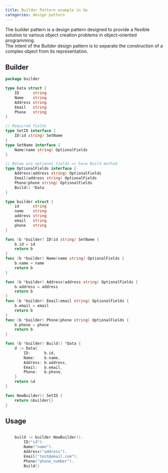 ```yaml
---
title: Builder Pattern example in Go 
categories: design pattern
---
```


The builder pattern is a design pattern designed to provide a flexible solution to various object creation problems in object-oriented programming.  
The intent of the Builder design pattern is to separate the construction of a complex object from its representation.
<!--more-->
## Builder
```go
package builder

type Data struct {
	ID      string
	Name    string
	Address string
	Email   string
	Phone   string
}

// Required fields
type SetID interface {
	ID(id string) SetName
}
type SetName interface {
	Name(name string) OptionalFields
}

// Below are optional fields => have Build method
type OptionalFields interface {
	Address(address string) OptionalFields
	Email(address string) OptionalFields
	Phone(phone string) OptionalFields
	Build() *Data
}

type builder struct {
	id      string
	name    string
	address string
	email   string
	phone   string
}

func (b *builder) ID(id string) SetName {
	b.id = id
	return b
}
func (b *builder) Name(name string) OptionalFields {
	b.name = name
	return b
}

func (b *builder) Address(address string) OptionalFields {
	b.address = address
	return b
}
func (b *builder) Email(email string) OptionalFields {
	b.email = email
	return b
}
func (b *builder) Phone(phone string) OptionalFields {
	b.phone = phone
	return b
}

func (b *builder) Build() *Data {
	d := Data{
		ID:      b.id,
		Name:    b.name,
		Address: b.address,
		Email:   b.email,
		Phone:   b.phone,
	}
	return &d
}

func NewBuilder() SetID {
	return &builder{}
}

```

## Usage

```go

	build := builder.NewBuilder().
		ID("id").
		Name("name").
		Address("address").
		Email("test@email.com").
		Phone("phone_number").
		Build()

```

